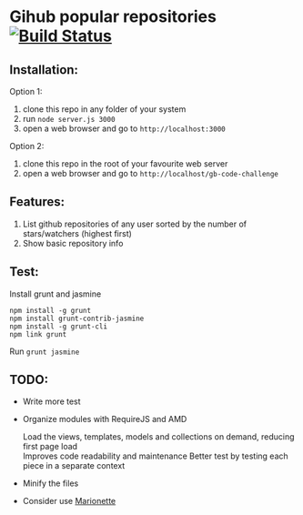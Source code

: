 Gihub popular repositories [![Build Status](https://travis-ci.org/joserobleda/gb-code-challenge.png?branch=master)](https://travis-ci.org/joserobleda/gb-code-challenge)
=================

## Installation:

Option 1:

1. clone this repo in any folder of your system
2. run `node server.js 3000`
3. open a web browser and go to `http://localhost:3000`


Option 2:

1. clone this repo in the root of your favourite web server
2. open a web browser and go to `http://localhost/gb-code-challenge`



## Features:

1. List github repositories of any user sorted by the number of stars/watchers (highest first)
2. Show basic repository info

## Test:

Install grunt and jasmine
`````
npm install -g grunt
npm install grunt-contrib-jasmine
npm install -g grunt-cli
npm link grunt
`````

Run `grunt jasmine`


## TODO:

* Write more test

* Organize modules with RequireJS and AMD

    Load the views, templates, models and collections on demand, reducing first page load  
    Improves code readability and maintenance
    Better test by testing each piece in a separate context
    
* Minify the files

* Consider use [Marionette](https://github.com/marionettejs/backbone.marionette)
